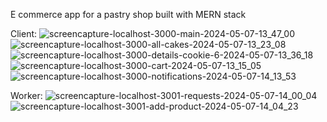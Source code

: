 E commerce app for a pastry shop built with MERN stack

Client:
![screencapture-localhost-3000-main-2024-05-07-13_47_00](https://github.com/zarkobabic/E-commerce-app-for-a-pastry-shop---MERN-stack/assets/92127059/fbc68e98-4d89-41f8-beca-6c71debdb478)
![screencapture-localhost-3000-all-cakes-2024-05-07-13_23_08](https://github.com/zarkobabic/E-commerce-app-for-a-pastry-shop---MERN-stack/assets/92127059/692ff4f9-e04f-4527-a912-c40636ef1c57)
![screencapture-localhost-3000-details-cookie-6-2024-05-07-13_36_18](https://github.com/zarkobabic/E-commerce-app-for-a-pastry-shop---MERN-stack/assets/92127059/0c2d5c9f-aca0-4e46-8ce6-8403c246842f)
![screencapture-localhost-3000-cart-2024-05-07-13_15_05](https://github.com/zarkobabic/E-commerce-app-for-a-pastry-shop---MERN-stack/assets/92127059/454f1a4a-ae03-4cd3-8199-35a1e1982cec)
![screencapture-localhost-3000-notifications-2024-05-07-14_13_53](https://github.com/zarkobabic/E-commerce-app-for-a-pastry-shop---MERN-stack/assets/92127059/4ef1b5af-aeba-4740-8ffd-ca75d1ff49d0)

Worker:
![screencapture-localhost-3001-requests-2024-05-07-14_00_04](https://github.com/zarkobabic/E-commerce-app-for-a-pastry-shop---MERN-stack/assets/92127059/19235b0d-b924-401f-a355-70dd5cfe321c)
![screencapture-localhost-3001-add-product-2024-05-07-14_04_23](https://github.com/zarkobabic/E-commerce-app-for-a-pastry-shop---MERN-stack/assets/92127059/3c26113a-77b2-4b30-8aca-9b966df3edd6)

